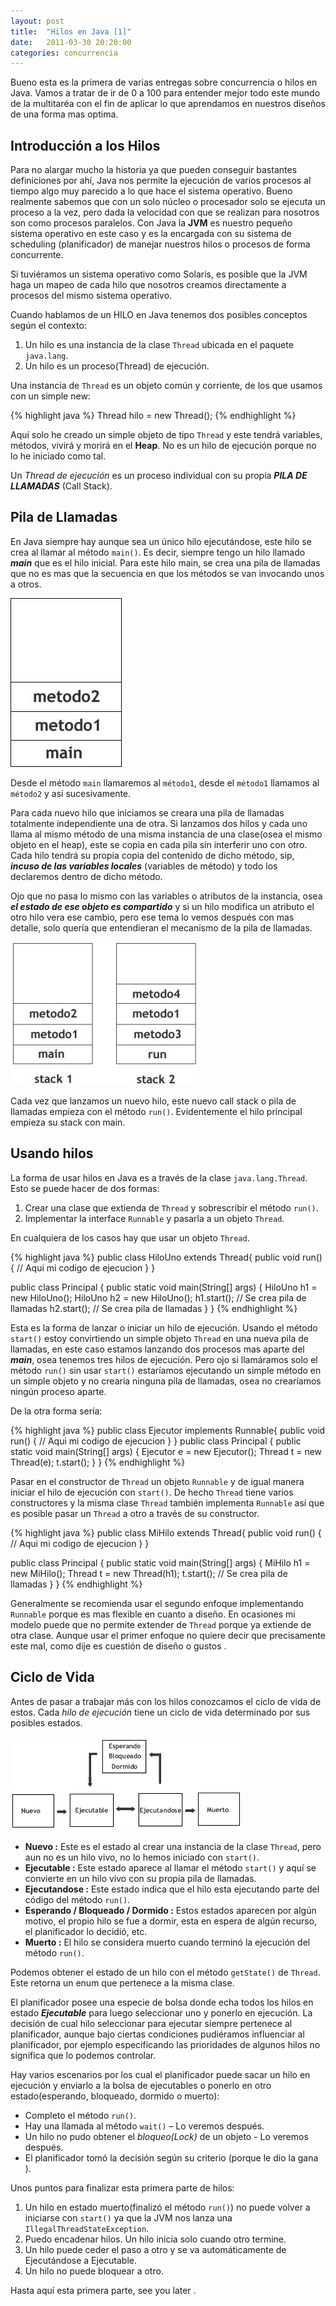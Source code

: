 ```yaml
---
layout: post
title:  "Hilos en Java [1]"
date:   2011-03-30 20:20:00
categories: concurrencia
---
```


Bueno esta es la primera de varias entregas sobre concurrencia o hilos en Java.  Vamos a tratar de ir de 0 a 100 para entender mejor todo este mundo de la multitaréa con el fin de aplicar lo que aprendamos en nuestros diseños de una forma mas optima.

## Introducción a los Hilos
Para no alargar mucho la historia ya que pueden conseguir bastantes definiciones por ahí, Java nos permite la ejecución de varios procesos al tiempo algo muy parecido a lo que hace el sistema operativo. Bueno realmente sabemos que con un solo núcleo o procesador solo se ejecuta un proceso a la vez, pero dada la velocidad con que se realizan para nosotros son como procesos paralelos. Con Java la **JVM** es nuestro pequeño sistema operativo en este caso y es la encargada con su sistema de scheduling (planificador) de manejar nuestros hilos o procesos de forma concurrente.

Si tuviéramos un sistema operativo como Solaris, es posible que la JVM haga un mapeo de cada hilo que nosotros creamos directamente a procesos del mismo sistema operativo.

Cuando hablamos de un HILO en Java tenemos dos posibles conceptos según el contexto:

1. Un hilo es una instancia de la clase `Thread` ubicada en el paquete `java.lang`.
2. Un hilo es un proceso(Thread) de ejecución.

Una instancia de `Thread` es un objeto común y corriente, de los que usamos con un simple new:

{% highlight java %}
Thread hilo = new Thread();
{% endhighlight %}

Aquí solo he creado un simple objeto de tipo `Thread` y este tendrá variables, métodos, vivirá y morirá en el **Heap**. No es un hilo de ejecución porque no lo he iniciado como tal. 

Un _Thread de ejecución_ es un proceso individual con su propia _**PILA DE LLAMADAS**_ (Call Stack).

## Pila de Llamadas
En Java siempre hay aunque sea un único hilo ejecutándose, este hilo se crea al llamar al método `main()`. Es decir, siempre tengo un hilo llamado _**main**_ que es el hilo inicial. Para este hilo main, se crea una pila de llamadas que no es mas que la secuencia en que los métodos se van invocando unos a otros.

![Hilos 01](/images/hilos-01.jpg)

Desde el método `main` llamaremos al `método1`, desde el `método1` llamamos al `método2` y así sucesivamente.

Para cada nuevo hilo que iniciamos se creara una pila de llamadas totalmente independiente una de otra. Si lanzamos dos hilos y cada uno llama al mismo método de una misma instancia de una clase(osea el mismo objeto en el heap), este se copia en cada pila sin interferir uno con otro. Cada hilo tendrá su propia copia del contenido de dicho método, sip, _**incuso de las variables locales**_ (variables de método) y todo los declaremos dentro de dicho método. 

Ojo que no pasa lo mismo con las variables o atributos de la instancia, osea _**el estado de ese objeto es compartido**_ y si un hilo modifica un atributo el otro hilo vera ese cambio, pero ese tema lo vemos después con mas detalle, solo quería que entendieran el mecanismo de la pila de llamadas.

![Hilos 02](/images/hilos-02.jpg)

Cada vez que lanzamos un nuevo hilo, este nuevo call stack o pila de llamadas empieza con el método `run()`. Evidentemente el hilo principal empieza su stack con main.

## Usando hilos
La forma de usar hilos en Java es a través de la clase `java.lang.Thread`. Esto se puede hacer de dos formas:

1. Crear una clase que extienda de `Thread` y sobrescribir el método `run()`.
2. Implementar la interface `Runnable` y pasarla a un objeto `Thread`.

En cualquiera de los casos hay que usar un objeto `Thread`.

{% highlight java %}
public class HiloUno extends Thread{
    public void run() {
        // Aqui mi codigo de ejecucion
    }
}
 
public class Principal {
    public static void main(String[] args) {
        HiloUno h1 = new HiloUno();
        HiloUno h2 = new HiloUno();
        h1.start();  // Se crea pila de llamadas
        h2.start();  // Se crea pila de llamadas
    }
}
{% endhighlight %}

Esta es la forma de lanzar o iniciar un hilo de ejecución. Usando el método `start()` estoy convirtiendo un simple objeto `Thread` en una nueva pila de llamadas, en este caso estamos lanzando dos procesos mas aparte del _**main**_, osea tenemos tres hilos de ejecución. Pero ojo si llamáramos solo el método `run()` sin usar `start()` estaríamos ejecutando un simple método en un simple objeto y no crearía ninguna pila de llamadas, osea no crearíamos ningún proceso aparte. 

De la otra forma sería:

{% highlight java %}
public class Ejecutor implements Runnable{
    public void run() {
        // Aqui mi codigo de ejecucion
    }
}
public class Principal {
    public static void main(String[] args) {
        Ejecutor e = new Ejecutor();
        Thread t = new Thread(e);
        t.start();
    }
}
{% endhighlight %}

Pasar en el constructor de `Thread` un objeto `Runnable` y de igual manera iniciar el hilo de ejecución con `start()`. De hecho `Thread` tiene varios constructores y la misma clase `Thread` también implementa `Runnable` así que es posible pasar un `Thread` a otro a través de su constructor.

{% highlight java %}
public class MiHilo extends Thread{
    public void run() {
        // Aqui mi codigo de ejecucion
    }
}
 
public class Principal {
    public static void main(String[] args) {
        MiHilo h1 = new MiHilo();
        Thread t = new Thread(h1);
        t.start();  // Se crea pila de llamadas
    }
}
{% endhighlight %}

Generalmente se recomienda usar el segundo enfoque implementando `Runnable` porque es mas flexible en cuanto a diseño. En ocasiones mi modelo puede que no permite extender de `Thread` porque ya extiende de otra clase. Aunque usar el primer enfoque no quiere decir que precisamente este mal, como dije es cuestión de diseño o gustos .

## Ciclo de Vida
Antes de pasar a trabajar más con los hilos conozcamos el ciclo de vida de estos. Cada _hilo de ejecución_ tiene un ciclo de vida determinado por sus posibles estados.

![Hilos 03](/images/hilos-03.jpg)

* **Nuevo :** Este es el estado al crear una instancia de la clase `Thread`, pero aun no es un hilo vivo, no lo hemos iniciado con `start()`.
* **Ejecutable :** Este estado aparece al llamar el método `start()` y aquí se convierte en un hilo vivo con su propia pila de llamadas.
* **Ejecutandose :** Este estado indica que el hilo esta ejecutando parte del código del método `run()`.
* **Esperando / Bloqueado / Dormido :** Estos estados aparecen por algún motivo, el propio hilo se fue a dormir, esta en espera de algún recurso, el planificador lo decidió, etc.
* **Muerto :** El hilo se considera muerto cuando terminó la ejecución del método `run()`.

Podemos obtener el estado de un hilo con el método `getState()` de `Thread`. Este retorna un enum que pertenece a la misma clase. 

El planificador posee una especie de bolsa donde echa todos los hilos en estado _**Ejecutable**_ para luego seleccionar uno y ponerlo en ejecución. La decisión de cual hilo seleccionar para ejecutar siempre pertenece al planificador, aunque bajo ciertas condiciones pudiéramos influenciar al planificador, por ejemplo especificando las prioridades de algunos hilos no significa que lo podemos controlar.

Hay varios escenarios por los cual el planificador puede sacar un hilo en ejecución y enviarlo a la bolsa de ejecutables o ponerlo en otro estado(esperando, bloqueado, dormido o muerto):

* Completo el método `run()`.
* Hay una llamada al método `wait()` – Lo veremos después.
* Un hilo no pudo obtener el _bloqueo(Lock)_ de un objeto - Lo veremos después.
* El planificador tomó la decisión según su criterio (porque le dio la gana ).

Unos puntos para finalizar esta primera parte de hilos:

1. Un hilo en estado muerto(finalizó el método `run()`) no puede volver a iniciarse con `start()` ya que la JVM nos lanza una `IllegalThreadStateException`.
2. Puedo encadenar hilos. Un hilo inicia solo cuando otro termine.
3. Un hilo puede ceder el paso a otro y se va automáticamente de Ejecutándose a Ejecutable.
4. Un hilo no puede bloquear a otro.

Hasta aquí esta primera parte, see you later .

